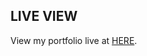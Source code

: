 ## LIVE VIEW
<p>View my portfolio live at <a href="https://parth-thukral-portfolio.vercel.app/">HERE</a>.</p>
